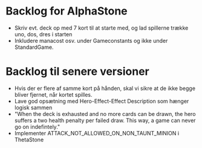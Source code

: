 Backlog for AlphaStone
====

* Skriv evt. deck op med 7 kort til at starte med, og lad spillerne trække uno, dos, dres i starten
* Inkludere manacost osv. under Gameconstants og ikke under StandardGame.

# Backlog til senere versioner

* Hvis der er flere af samme kort på hånden, skal vi sikre at de ikke begge bliver fjernet, når kortet spilles.
* Lave god opsætning med Hero-Effect-Effect Description som hænger logisk sammen
* "When the deck is exhausted and no more cards can be drawn, the hero suffers a two
  health penalty per failed draw. This way, a game can never go on indefintely."
* Implementer ATTACK_NOT_ALLOWED_ON_NON_TAUNT_MINION i ThetaStone

